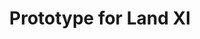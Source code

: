 ---
layout: post
title: Prototype for Land XI
description: Card, steel, acrylic, 240x240mm
imageUrl: https://imgs.snorv.art/imgs/2017/02/prototype-for-land-xi.jpg
---